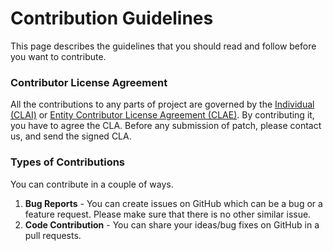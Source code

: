 # Contribution Guidelines

This page describes the guidelines that you should read and follow before you want to contribute.

### Contributor License Agreement

All the contributions to any parts of project are governed by the [Individual (CLAI)](CLAI.md) or [Entity Contributor License Agreement (CLAE)](CLAE.md). By contributing it, you have to agree the CLA. Before any submission of patch, please contact us, and send the signed CLA.

### Types of Contributions

You can contribute in a couple of ways.

1. **Bug Reports** - You can create issues on GitHub which can be a bug or a feature request. Please make sure that there is no other similar issue.
2. **Code Contribution** - You can share your ideas/bug fixes on GitHub in a pull requests.
